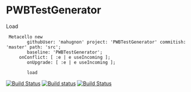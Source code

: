 # PWBTestGenerator

Load 

```Smalltalk
 Metacello new
    	githubUser: 'mahugnon' project: 'PWBTestGenerator' commitish: 'master' path: 'src';
    	baseline: 'PWBTestGenerator';
	 onConflict: [ :e | e useIncoming ];
        onUpgrade: [ :e | e useIncoming ];
        
    	load
```
[![Build Status](https://travis-ci.com/mahugnon/PWBTestGenerator.svg?branch=master)](https://travis-ci.com/mahugnon/PWBTestGenerator) [![Build status](https://ci.appveyor.com/api/projects/status/rp7h5bpu5kjstbih?svg=true)](https://ci.appveyor.com/project/mahugnon/pwbtestgenerator) [![Build Status](https://ci.inria.fr/pharo-contribution/job/PWBTestGenerator/badge/icon)](https://ci.inria.fr/pharo-contribution/job/PWBTestGenerator/)
